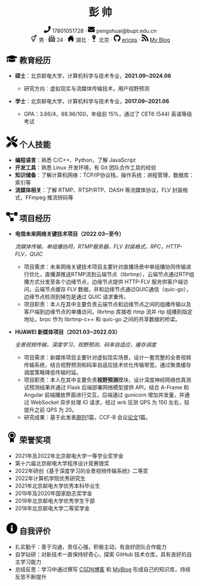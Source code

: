  <center>
     <h1>彭 帅</h1>
     <div>
         <span>
             <img src="assets/phone-solid.svg" width="18px">
             17801051728
         </span>
         ·
         <span>
             <img src="assets/envelope-solid.svg" width="18px">
             pengshuai@bupt.edu.cn
         </span>
         <br>
         <span>
             <img src="assets/3-gender.svg" width="18px">
             男
         </span>
         ·
         <span>
             <img src="assets/6-birth.svg" width="18px">
             24
         </span>
         ·
         <span>
             <img src="assets/4-home.svg" width="18px">
             湖北
         </span>
         ·
         <span>
             <img src="assets/5-location.svg" width="18px">
             北京
         </span>
         ·
         <span>
             <img src="assets/github-brands.svg" width="18px">
             <a href="https://github.com/EricPengShuai">ericps</a>
         </span>
         ·
         <span>
             <img src="assets/rss-solid.svg" width="18px">
             <a href="https://ericpengshuai.github.io/">My Blog</a>
         </span>
     </div>
 </center>

## <img src="assets/graduation-cap-solid.svg" width="30px"> 教育经历

- **硕士**：北京邮电大学，计算机科学与技术专业，**2021.09~2024.06**
  - 研究方向：虚拟现实与流媒体传输技术，用户视野预测

- **学士**：北京邮电大学，计算机科学与技术专业，**2017.09~2021.06**
  - GPA：3.66/4，88.96/100，年级前 15%，通过了 CET6 (544) 英语等级考试

## <img src="assets/tools-solid.svg" width="30px"> 个人技能

- **编程语言**：熟悉 C/C++、Python，了解 JavaScript
- **开发工具**：熟悉 Linux 开发环境，有 Git 团队合作工具的经验
- **知识储备**：了解计算机网络：TCP/IP协议栈，操作系统：进程管理，数据库：索引等
- **流媒体相关**：了解 RTMP、RTSP/RTP、DASH 等流媒体协议，FLV 封装格式，FFmpeg 推流转码等

## <img src="assets/project-diagram-solid.svg" width="30px"> 项目经历

- **电信未来网络关键技术项目（2022.03~至今）**

  *流媒体传输，单组播协同，RTMP服务器，FLV 封装格式，RPC，HTTP-FLV，QUIC*

  - 项目需求：未来网络关键技术项目主要针对直播场景中单组播协同传输进行优化，直播源推送RTMP流到云端节点（librtmp），云端节点通过RTP组播方式分发至各个边缘节点，边缘节点提供 HTTP-FLV 服务供客户端访问，云端节点缓存 FLV 数据，并和边缘节点通过QUIC通信（quic-go），边缘节点检测到掉包是通过 QUIC 请求重传。
  - 项目职责：本人在其中主要负责云端节点和边缘节点之间的组播传输以及客户端到边缘节点的单播访问，librtmp 库接收 rtmp 流并 rtp 组播到指定地址，brpc 作为 librtmp-c++ 和 quic-go 之间的共享数据的桥梁。

- **HUAWEI 新媒体项目（2021.03~2022.03）**

  *全景视频传输，深度学习，视野预测，码率自适应，缓存调度*

  - 项目需求：新媒体项目主要针对虚拟现实场景，设计一套完整的全景视频传输系统，结合视野预测和码率自适应技术优化传输带宽，通过聚类缓存调度策略降低传输时延。
  - 项目职责：本人在其中主要负责**视野预测**模块，设计深度神经网络仿真测试预测结果并通过 Flask 后端部署网络模型提供 API，结合 A-Frame 和 Angular 前端播放界面进行交互。后端通过 gunicorn 增加并发量，并通过 WebSocket 异步处理 IO 请求，经过 wrk 压测 QPS 为 150 左右，较提升之前 QPS 为 20。
  - 研究成果：基于此发表[期刊](https://doi.org/10.33969/J-NaNA.2021.010401)1篇，CCF-B 会议[论文](https://ieeexplore.ieee.org/document/9859963)1篇。

## <img src="assets/2-award.svg" width="30px"> 荣誉奖项

- 2021年及2022年北京邮电大学一等学业奖学金
- 第十六届北京邮电大学程序设计竞赛银奖
- 2022年研创《基于深度学习的全景视频传输系统》二等奖
- 2022年计算机学院优秀研究生
- 2021年北京邮电大学优秀本科毕业生
- 2019年及2020年国家励志奖学金
- 2019年北京邮电大学优秀学生干部
- 2018年北京邮电大学二等奖学金

## <img src="assets/info-circle-solid.svg" width="30px"> 自我评价

- 扎实勤干：善于沟通，责任心强，积极主动，有良好团队合作能力  
- 自学钻研：对新技术一直保持好奇心，探索 GitHub 技术仓库，具有良好的自主学习能力
- 总结反思：学习中通过撰写 [CSDN博客](https://blog.csdn.net/Miracle_ps?type=blog) 和 [MyBlog](https://ericpengshuai.github.io/) 形成自己的知识库，持续反思不断提升





